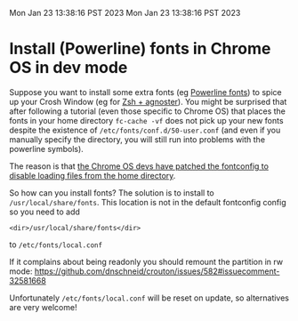Mon Jan 23 13:38:16 PST 2023
Mon Jan 23 13:38:16 PST 2023
# Install (Powerline) fonts in Chrome OS in dev mode

Suppose you want to install some extra fonts (eg [Powerline fonts](https://github.com/powerline/fonts)) to spice up your Crosh Window (eg for [Zsh + agnoster](https://github.com/agnoster/agnoster-zsh-theme)). You might be surprised that after following a tutorial (even those specific to Chrome OS) that places the fonts in your home directory  `fc-cache -vf` does not pick up your new fonts despite the existence of `/etc/fonts/conf.d/50-user.conf` (and even if you manually specify the directory, you will still run into problems with the powerline symbols).
 
The reason is that [the Chrome OS devs have patched the fontconfig to disable loading files from the home directory](https://groups.google.com/a/chromium.org/forum/#!msg/chromium-os-dev/SOD7a16iZ7U/mAC1c63MVEwJ).

So how can you install fonts? The solution is to install to `/usr/local/share/fonts`. This location is not in the default fontconfig config so you need to add

```
<dir>/usr/local/share/fonts</dir>
```
to `/etc/fonts/local.conf`

If it complains about being readonly you should remount the partition in rw mode: https://github.com/dnschneid/crouton/issues/582#issuecomment-32581668

Unfortunately `/etc/fonts/local.conf` will be reset on update, so alternatives are very welcome!